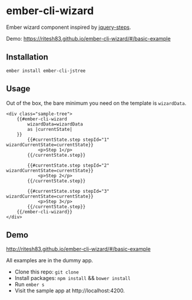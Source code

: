 # ember-cli-wizard

Ember wizard component inspired by [jquery-steps](http://www.jquery-steps.com/examples).

Demo: https://ritesh83.github.io/ember-cli-wizard/#/basic-example

## Installation

    ember install ember-cli-jstree

## Usage

Out of the box, the bare minimum you need on the template is `wizardData`.

````Handlebars
<div class="sample-tree">
    {{#ember-cli-wizard
        wizardData=wizardData        
        as |currentState|
    }}
        {{#currentState.step stepId="1" wizardCurrentState=currentState}}
            <p>Step 1</p>
        {{/currentState.step}}

        {{#currentState.step stepId="2" wizardCurrentState=currentState}}
            <p>Step 2</p>
        {{/currentState.step}}

        {{#currentState.step stepId="3" wizardCurrentState=currentState}}
            <p>Step 3</p>
        {{/currentState.step}}
    {{/ember-cli-wizard}}
</div>
````

## Demo

http://ritesh83.github.io/ember-cli-wizard/#/basic-example

All examples are in the dummy app.

* Clone this repo: `git clone`
* Install packages: `npm install` && `bower install`
* Run `ember s`
* Visit the sample app at http://localhost:4200.
